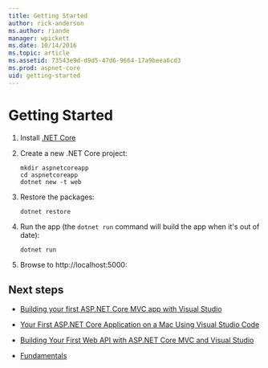 ```yaml
---
title: Getting Started
author: rick-anderson
ms.author: riande
manager: wpickett
ms.date: 10/14/2016
ms.topic: article
ms.assetid: 73543e9d-d9d5-47d6-9664-17a9beea6cd3
ms.prod: aspnet-core
uid: getting-started
---
```

# Getting Started

1.  Install [.NET Core](https://microsoft.com/net/core)

2.  Create a new .NET Core project:

    ````console
    mkdir aspnetcoreapp
    cd aspnetcoreapp
    dotnet new -t web
    ````

3.  Restore the packages:

    ````console
    dotnet restore
    ````

4.  Run the app  (the `dotnet run` command will build the app when it's out of date):

    ````console
    dotnet run
    ````

5.  Browse to http://localhost:5000:

## Next steps

* [Building your first ASP.NET Core MVC app with Visual Studio](tutorials/first-mvc-app/index.md)

* [Your First ASP.NET Core Application on a Mac Using Visual Studio Code](tutorials/your-first-mac-aspnet.md)

* [Building Your First Web API with ASP.NET Core MVC and Visual Studio](tutorials/first-web-api.md)

* [Fundamentals](fundamentals/index.md)
